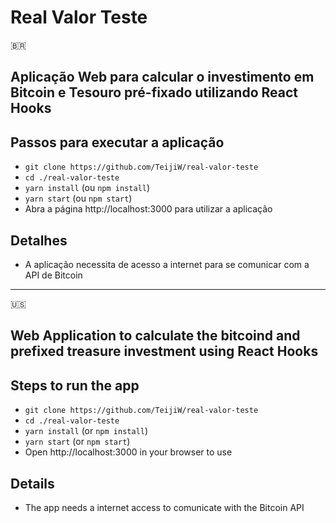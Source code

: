 # Real Valor Teste

🇧🇷
## Aplicação Web para calcular o investimento em Bitcoin e Tesouro pré-fixado utilizando React Hooks

## Passos para executar a aplicação

- `git clone https://github.com/TeijiW/real-valor-teste`
- `cd ./real-valor-teste`
- `yarn install` (ou `npm install`)
- `yarn start` (ou `npm start`)
- Abra a página http://localhost:3000 para utilizar a aplicação

## Detalhes
- A aplicação necessita de acesso a internet para se comunicar com a API de Bitcoin
------
🇺🇸
## Web Application to calculate the bitcoind and prefixed treasure investment using React Hooks

## Steps to run the app

- `git clone https://github.com/TeijiW/real-valor-teste`
- `cd ./real-valor-teste`
- `yarn install` (or `npm install`)
- `yarn start` (or `npm start`)
- Open http://localhost:3000 in your browser to use

## Details
- The app needs a internet access to comunicate with the Bitcoin API
